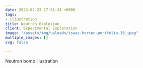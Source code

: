 ```yaml
---
date: 2023-02-23 17:51:31 +0000
tags:
- illustration
title: Neutron Explosion
client: Experimental Exploration
image: "/assets/img/uploads/isaac-horton-portfolio-38.jpeg"
multiple_images: []
svg: false

---
```

Neutron bomb illustration